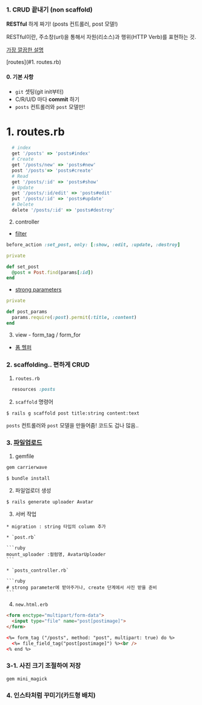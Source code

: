### 1. CRUD 끝내기 (non scaffold)

**RESTful** 하게 짜기! (posts 컨트롤러, post 모델!)

RESTful이란, 주소창(url)을 통해서 자원(리소스)과 행위(HTTP Verb)를 표현하는 것.

[가장 깔끔한 설명](http://meetup.toast.com/posts/92)

[routes](#1. routes.rb)

#### 0. 기본 사항

 - `git` 셋팅(git init부터)
 - C/R/U/D 마다 **commit** 하기
 - `posts` 컨트롤러와 `post` 모델만!

# 1. routes.rb

```ruby
  # index
  get '/posts' => 'posts#index'
  # Create
  get '/posts/new' => 'posts#new'
  post '/posts'=> 'posts#create'
  # Read
  get '/posts/:id' => 'posts#show'
  # Update
  get '/posts/:id/edit' => 'posts#edit'
  put '/posts/:id' => 'posts#update'
  # Delete
  delete '/posts/:id' => 'posts#destroy'
```

2. controller

  * [filter](http://guides.rorlab.org/action_controller_overview.html#%ED%95%84%ED%84%B0)

  ```ruby
  before_action :set_post, only: [:show, :edit, :update, :destroy]

  private

  def set_post
    @post = Post.find(params[:id])
  end
  ```

  * [strong parameters](http://guides.rorlab.org/action_controller_overview.html#strong-parameters)

  ```ruby
  private

  def post_params
    params.require(:post).permit(:title, :content)
  end
  ```

3. view - form_tag / form_for
  * [폼 헬퍼](http://guides.rorlab.org/form_helpers.html)

### 2. scaffolding.. 편하게 CRUD

1. `routes.rb`

```ruby
  resources :posts
```

2. `scaffold` 명령어

```console
$ rails g scaffold post title:string content:text
```

`posts` 컨트롤러와 `post` 모델을 만들어줌! 코드도 겁나 많음..


### 3. [파일업로드](https://github.com/carrierwaveuploader/carrierwave)

  1. gemfile

  ```ruby
  gem carrierwave
  ```

  ```console
  $ bundle install
  ```
  2. 파일업로더 생성

  ```console
  $ rails generate uploader Avatar
  ```

  3. 서버 작업

    * migration : string 타입의 column 추가

    * `post.rb`

    ```ruby
    mount_uploader :컬럼명, AvatarUploader
    ```

    * `posts_controller.rb`

    ```ruby
    # strong parameter에 받아주거나, create 단계에서 사진 받을 준비
    ```

  4. `new.html.erb`

  ```html
  <form enctype="multipart/form-data">
    <input type="file" name="post[postimage]">
  </form>

  <%= form_tag ("/posts", method: "post", multipart: true) do %>
    <%= file_field_tag("post[postimage]") %><br />
  <% end %>
  ```

### 3-1. 사진 크기 조절하여 저장

  `gem mini_magick`

### 4. 인스타처럼 꾸미기(카드형 배치)

